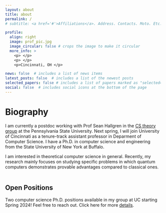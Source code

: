 ```yaml
---
layout: about
title: about
permalink: /
# subtitle: <a href='#'>Affiliations</a>. Address. Contacts. Moto. Etc.

profile:
  align: right
  image: prof_pic.jpg
  image_circular: false # crops the image to make it circular
  more_info: >
    <p> </p>
    <p> </p>
    <p>Cincinnati, OH </p>

news: false  # includes a list of news items
latest_posts: false  # includes a list of the newest posts
selected_papers: false # includes a list of papers marked as "selected={true}"
social: false  # includes social icons at the bottom of the page
---
```


# Biography
I am currently a postdoc working with Prof Sean Hallgren in the [CS theory group](https://theory.cse.psu.edu/) at the Pennsylvania State University. Next spring, I will join University of Cincinnati as a tenure-track assistant professor in Deparment of Computer Science. I have a Ph.D. in computer science and engineering from the State University of New York at Buffalo.

I am interested in theoretical computer science in general. Recently, my research mainly focuses on studying specific problems in which quantum computers demonstrates provable advantages compared to classical ones. 
<br/><br/>


## Open Positions
Two computer science Ph.D. positions available in my group at UC starting Spring 2024! Feel free to reach out. Click here for more [details](/people/).


<!--
Link to your favorite [subreddit](http://reddit.com). You can put a picture in, too. The code is already in, just name your picture `prof_pic.jpg` and put it in the `img/` folder.

Put your address / P.O. box / other info right below your picture. You can also disable any of these elements by editing `profile` property of the YAML header of your `_pages/about.md`. Edit `_bibliography/papers.bib` and Jekyll will render your [publications page](/al-folio/publications/) automatically.

Link to your social media connections, too. This theme is set up to use [Font Awesome icons](http://fortawesome.github.io/Font-Awesome/) and [Academicons](https://jpswalsh.github.io/academicons/), like the ones below. Add your Facebook, Twitter, LinkedIn, Google Scholar, or just disable all of them.
-->
